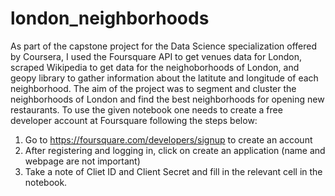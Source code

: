 # london_neighborhoods

As part of the capstone project for the Data Science specialization offered by Coursera, I used the Foursquare API to get venues data for London, scraped Wikipedia to get data for the neighoborhoods of London, and geopy library to gather information about the latitute and longitude of each neighborhood. The aim of the project was to segment and cluster the neighborhoods of London and find the best neighborhoods for opening new restaurants.
To use the given notebook one needs to create a free developer account at Foursquare following the steps below:
1. Go to https://foursquare.com/developers/signup to create an account
2. After registering and logging in, click on create an application (name and webpage are not important)
3. Take a note of Cliet ID and Client Secret and fill in the relevant cell in the notebook.


